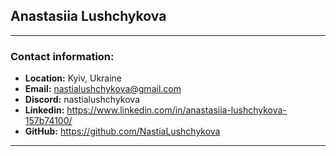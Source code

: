## Anastasiia Lushchykova
---
### Contact information:
* __Location:__ Kyiv, Ukraine
* __Email:__ nastialushchykova@gmail.com
* __Discord:__ nastialushchykova
* __Linkedin:__ https://www.linkedin.com/in/anastasiia-lushchykova-157b74100/
* __GitHub:__ https://github.com/NastiaLushchykova
---